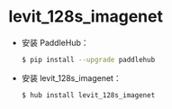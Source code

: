 # levit_128s_imagenet
* 安装 PaddleHub：

    ```bash
    $ pip install --upgrade paddlehub
    ```

* 安装 levit_128s_imagenet：

    ```bash
    $ hub install levit_128s_imagenet
    ```
